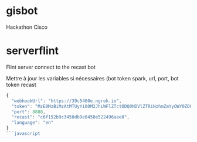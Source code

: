 # gisbot
Hackathon Cisco

# serverflint
Flint server connect to the recast bot

Mettre à jour les variables si nécessaires (bot token spark, url, port, bot token recast
```javascript
{
  "webhookUrl": "https://39c5460e.ngrok.io",
  "token": "MzE0MzBiMzAtMTUyYi00M2JhLWFlZTctODQ0NDVlZTRiNzhmZmYyOWY0ZDUtMzUx",
  "port": 8888,
  "recast": "c6f152b9c3450db9e0450e522496aee0",
  "language": "en"
}
```javascript
